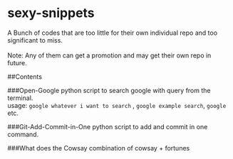 # sexy-snippets
A Bunch of codes that are too little for their own individual repo and too significant to miss. <br>
<br>
Note: Any of them can get a promotion and may get their own repo in future. <br>

##Contents

###Open-Google
python script to search google with query from the terminal.<br>
usage: ```google whatever i want to search``` , ```google example search```, ```google``` etc.

###Git-Add-Commit-in-One
python script to add and commit in one command.

###What does the Cowsay
combination of cowsay + fortunes

